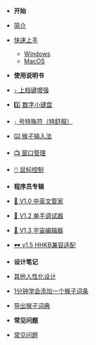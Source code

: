 * **开始**

* [简介](zh-cn/introduction.md "Make Capslock Great Three!")
* [快速上手](zh-cn/quick-start-windows.md)
    * [Windows](zh-cn/quick-start-windows.md)
    * [MacOS](zh-cn/quick-start-macos.md)

* **使用说明书**

* [`⇪` 上档键增强](zh-cn/capslock-enhancement.md)
* [3️⃣ 数字小键盘](zh-cn/numpad.md)
* [`;` 号特殊符（特舒服）](zh-cn/semicolon-hook.md)
* [⌨️ 猴子输入法](zh-cn/monkey-ime.md)
* [📺 窗口管理](zh-cn/window.md)
* [🖱️ 鼠标控制](zh-cn/mouse.md)

* **程序员专辑**

* [🤖 V1.0 中英文管家](zh-cn/ime-manager.md)
* [🦉 V1.2 单手调试器](zh-cn/debugger.md)
* [🦑 V1.3 宇宙编辑器](zh-cn/universe-editor.md)
* [️🕶️ v1.5 HHKB兼容适配](zh-cn/hhkb.md)

* **设计笔记**

* [其他人性化设计](zh-cn/note/design.md)
* [1分钟学会添加一个猴子词条](zh-cn/note/add-monkey-dict.md)
* [导出猴子词典](zh-cn/note/export-monkey-dict.md)

* **常见问题**

* [常见问题](zh-cn/trouble-shoot.md)
